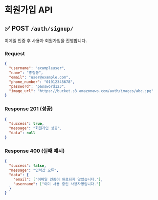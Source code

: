 # 회원가입 API

## ✅ POST `/auth/signup/`

이메일 인증 후 사용자 회원가입을 진행합니다.

### Request

```json
{
  "username": "exampleuser",
  "name": "홍길동",
  "email": "user@example.com",
  "phone_number": "01012345678",
  "password": "password123",
  "image_url": "https://bucket.s3.amazonaws.com/auth/images/abc.jpg"
}
```

### Response 201 (성공)

```json
{
  "success": true,
  "message": "회원가입 성공",
  "data": null
}
```

### Response 400 (실패 예시)

```json
{
  "success": false,
  "message": "입력값 오류",
  "data": {
    "email": ["이메일 인증이 완료되지 않았습니다."],
    "username": ["이미 사용 중인 사용자명입니다."]
  }
}
```
